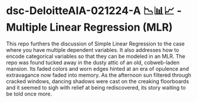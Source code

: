 # dsc-DeloitteAIA-021224-A 📉📊📈 - Multiple Linear Regression (MLR) 

This repo furthers the discussion of Simple Linear Regression to the case where you have multiple dependent variables. It also addresses how to encode categorical variables so that they can be modeled in an MLR. The repo was found tucked away in the dusty attic of an old, cobweb-laden mansion. Its faded colors and worn edges hinted at an era of opulence and extravagance now faded into memory. As the afternoon sun filtered through cracked windows, dancing shadows were cast on the creaking floorboards and it seemed to sigh with relief at being rediscovered, its story waiting to be told once more.